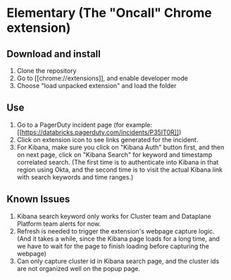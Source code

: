 # Elementary (The "Oncall" Chrome extension)
## Download and install
1. Clone the repository
2. Go to [[chrome://extensions]], and enable developer mode
3. Choose "load unpacked extension" and load the folder
## Use
1. Go to a PagerDuty incident page (for example: [[https://databricks.pagerduty.com/incidents/P35IT0R]])
2. Click on extension icon to see links generated for the incident.
3. For Kibana, make sure you click on "Kibana Auth" button first, and then on next page, click on "Kibana Search" for keyword and timestamp correlated search. (The first time is to authenticate into Kibana in that region using Okta, and the second time is to visit the actual Kibana link with search keywords and time ranges.)
## Known Issues
1. Kibana search keyword only works for Cluster team and Dataplane Platform team alerts for now. 
2. Refresh is needed to trigger the extension's webpage capture logic. (And it takes a while, since the Kibana page loads for a long time, and we have to wait for the page to finish loading before capturing the webpage)
3. Can only capture cluster id in Kibana search page, and the cluster ids are not organized well on the popup page.

